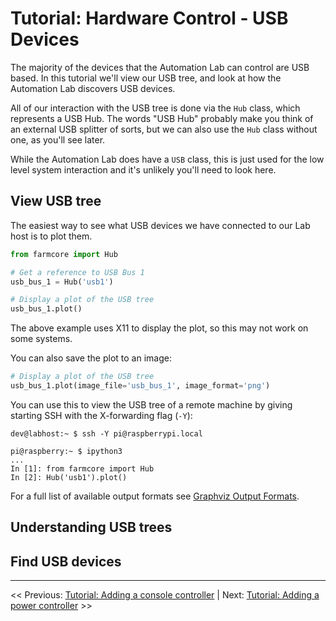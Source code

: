 # Tutorial: Hardware Control - USB Devices

The majority of the devices that the Automation Lab can control are USB based.
In this tutorial we'll view our USB tree, and look at how the Automation Lab discovers USB devices.

All of our interaction with the USB tree is done via the `Hub` class, which represents a USB Hub.
The words "USB Hub" probably make you think of an external USB splitter of sorts, but we can also use the `Hub` class without one, as you'll see later.

While the Automation Lab does have a `USB` class, this is just used for the low level system interaction and it's unlikely you'll need to look here.

## View USB tree

The easiest way to see what USB devices we have connected to our Lab host is to plot them.

```python
from farmcore import Hub

# Get a reference to USB Bus 1
usb_bus_1 = Hub('usb1')

# Display a plot of the USB tree
usb_bus_1.plot()
```

The above example uses X11 to display the plot, so this may not work on some systems.

You can also save the plot to an image:

```python
# Display a plot of the USB tree
usb_bus_1.plot(image_file='usb_bus_1', image_format='png')
```

You can use this to view the USB tree of a remote machine by giving starting SSH with the X-forwarding flag (`-Y`):

```shell
dev@labhost:~ $ ssh -Y pi@raspberrypi.local

pi@raspberry:~ $ ipython3
...
In [1]: from farmcore import Hub
In [2]: Hub('usb1').plot()
```

For a full list of available output formats see [Graphviz Output Formats](https://graphviz.org/doc/info/output.html).

## Understanding USB trees

## Find USB devices

___

<< Previous: [Tutorial: Adding a console controller](./2-1-tutorial-console.md) |
Next: [Tutorial: Adding a power controller](./2-3-tutorial-power.md) >>
